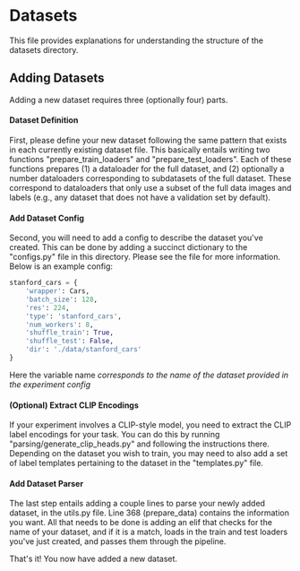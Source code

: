 # Datasets
This file provides explanations for understanding the structure of the datasets directory.

## Adding Datasets
Adding a new dataset requires three (optionally four) parts. 

#### Dataset Definition
First, please define your new dataset following the same pattern that exists in each currently existing dataset file. 
This basically entails writing two functions "prepare_train_loaders" and "prepare_test_loaders". 
Each of these functions prepares (1) a dataloader for the full dataset, and (2) optionally a number dataloaders corresponding to subdatasets of the full dataset. 
These correspond to dataloaders that only use a subset of the full data images and labels (e.g., any dataset that does not have a validation set by default). 

#### Add Dataset Config
Second, you will need to add a config to describe the dataset you've created. 
This can be done by adding a succinct dictionary to the "configs.py" file in this directory. 
Please see the file for more information. Below is an example config:
```python
stanford_cars = {
    'wrapper': Cars,
    'batch_size': 128,
    'res': 224,
    'type': 'stanford_cars',
    'num_workers': 8,
    'shuffle_train': True,
    'shuffle_test': False,
    'dir': './data/stanford_cars'
}
```
Here the variable name *corresponds to the name of the dataset provided in the experiment config*

#### (Optional) Extract CLIP Encodings
If your experiment involves a CLIP-style model, you need to extract the CLIP label encodings for your task. 
You can do this by running "parsing/generate_clip_heads.py" and following the instructions there.
Depending on the dataset you wish to train, you may need to also add a set of label templates pertaining to the dataset in the "templates.py" file.

#### Add Dataset Parser
The last step entails adding a couple lines to parse your newly added dataset, in the utils.py file. 
Line 368 (prepare_data) contains the information you want. 
All that needs to be done is adding an elif that checks for the name of your dataset, and if it is a match, loads in the train and test loaders you've just created, and passes them through the pipeline.

That's it! You now have added a new dataset. 
